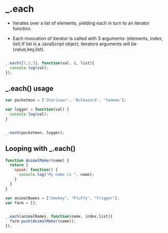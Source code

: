 # _.each

* Iterates over a list of elements, yielding each in turn to an iterator function.

* Each invocation of iterator is called with 3 arguments: (elements, index, list).If list is a JavaScript object, iterators arguments will be (value,key,list).

```javascript

_.each([1,2,3], function(val, i, list){
  console.log(val);
});
```

## _.each() usage

```javascript
var pocketmon = ['Charisaur', 'Bulbazard', 'Twomew'];

var logger = function(val) {
  console.log(val);
}


_.each(pocketmon, logger);
```


## Looping with _.each()

```javascript
function AnimalMaker(name) {
  return {
    speak: function() {
      console.log("My name is ", name);
    }
  }
}

var animalNames = ["Smokey", "Fluffy", "Trigger"];
var farm = [];


_.each(animalNames, function(name, index,list){
  farm.push(AnimalMaker(name));
});
```
